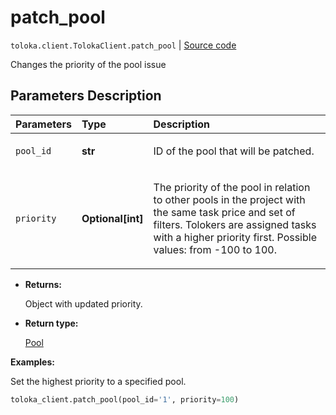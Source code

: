 # patch_pool
`toloka.client.TolokaClient.patch_pool` | [Source code](https://github.com/Toloka/toloka-kit/blob/v1.1.0.post1/src/client/__init__.py#L1612)

Changes the priority of the pool issue

## Parameters Description

| Parameters | Type | Description |
| :----------| :----| :-----------|
`pool_id`|**str**|<p>ID of the pool that will be patched.</p>
`priority`|**Optional\[int\]**|<p>The priority of the pool in relation to other pools in the project with the same task price and set of filters. Tolokers are assigned tasks with a higher priority first. Possible values: from -100 to 100.</p>

* **Returns:**

  Object with updated priority.

* **Return type:**

  [Pool](toloka.client.pool.Pool.md)

**Examples:**

Set the highest priority to a specified pool.

```python
toloka_client.patch_pool(pool_id='1', priority=100)
```
